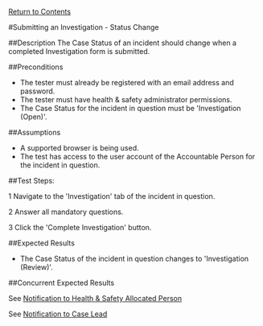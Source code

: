 [Return to Contents](https://github.com/infojam-james/test-cases/blob/master/Contents.md)

#Submitting an Investigation - Status Change

##Description
The Case Status of an incident should change when a completed Investigation form is submitted.

##Preconditions 
+ The tester must already be registered with an email address and password.
+ The tester must have health & safety administrator permissions.
+ The Case Status for the incident in question must be 'Investigation (Open)'.

##Assumptions
+ A supported browser is being used.
+ The test has access to the user account of the Accountable Person for the incident in question.

##Test Steps:

1 Navigate to the 'Investigation' tab of the incident in question.

2 Answer all mandatory questions.

3 Click the 'Complete Investigation' button.

##Expected Results
+ The Case Status of the incident in question changes to 'Investigation (Review)'.

##Concurrent Expected Results

See [Notification to Health & Safety Allocated Person](https://github.com/infojam-james/test-cases/blob/master/Investigations/Reviewing-an-Investigation/investigations-7.md)

See [Notification to Case Lead](https://github.com/infojam-james/test-cases/blob/master/Investigations/Reviewing-an-Investigation/investigations-9.md)

